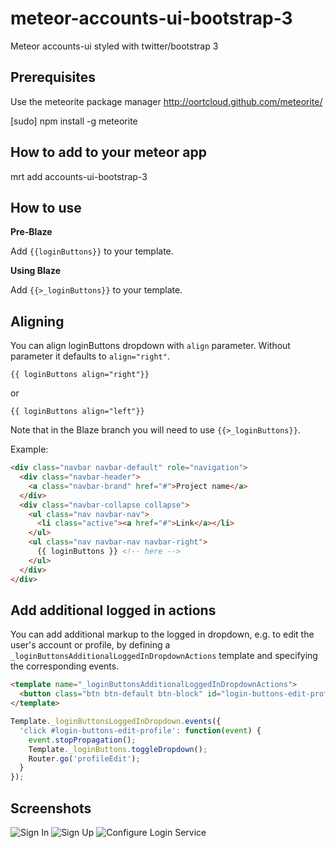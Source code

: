 meteor-accounts-ui-bootstrap-3
=====================================

Meteor accounts-ui styled with twitter/bootstrap 3

Prerequisites
-------------

Use the meteorite package manager
http://oortcloud.github.com/meteorite/

[sudo] npm install -g meteorite

How to add to your meteor app
-----------------------------

mrt add accounts-ui-bootstrap-3

How to use
-------------

**Pre-Blaze**

Add `{{loginButtons}}` to your template.

**Using Blaze**

Add `{{>_loginButtons}}` to your template.

Aligning
-------------

You can align loginButtons dropdown with `align` parameter. Without parameter it defaults to `align="right"`.

```
{{ loginButtons align="right"}}
```
or
```
{{ loginButtons align="left"}}
```

Note that in the Blaze branch you will need to use `{{>_loginButtons}}`.

Example:

```html
<div class="navbar navbar-default" role="navigation">
  <div class="navbar-header">
    <a class="navbar-brand" href="#">Project name</a>
  </div>
  <div class="navbar-collapse collapse">
    <ul class="nav navbar-nav">
      <li class="active"><a href="#">Link</a></li>
    </ul>
    <ul class="nav navbar-nav navbar-right">
      {{ loginButtons }} <!-- here -->
    </ul>
  </div>
</div>
```

Add additional logged in actions
--------------------------------

You can add additional markup to the logged in dropdown, e.g. to edit
the user's account or profile, by defining a 
`_loginButtonsAdditionalLoggedInDropdownActions` template and specifying
the corresponding events.

```html
<template name="_loginButtonsAdditionalLoggedInDropdownActions">
  <button class="btn btn-default btn-block" id="login-buttons-edit-profile">Edit profile</button>
</template>
```

```javascript
Template._loginButtonsLoggedInDropdown.events({
  'click #login-buttons-edit-profile': function(event) {
    event.stopPropagation();
    Template._loginButtons.toggleDropdown();
    Router.go('profileEdit');
  }
});
```


Screenshots
-------------

![Sign In](https://dl.dropboxusercontent.com/u/7263172/1.png)
![Sign Up](https://dl.dropboxusercontent.com/u/7263172/2.png)
![Configure Login Service](https://dl.dropboxusercontent.com/u/7263172/3.png)
